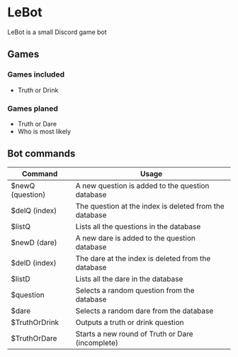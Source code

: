 # LeBot
LeBot is a small Discord game bot
## Games
### Games included
- Truth or Drink
### Games planed
- Truth or Dare
- Who is most likely
## Bot commands
|Command|Usage|
|--|--|
| $newQ (question) | A new question is added to the question database  |
| $delQ (index) | The question at the index is deleted from the database  |
| $listQ | Lists all the questions in the database  |
| $newD (dare) | A new dare is added to the question database  |
| $delD (index) | The dare at the index is deleted from the database  |
| $listD | Lists all the dare in the database  |
| $question | Selects a random question from the database  |
| $dare | Selects a random dare from the database  |
| $TruthOrDrink | Outputs a truth or drink question  |
| $TruthOrDare | Starts a new round of Truth or Dare (incomplete)  |
